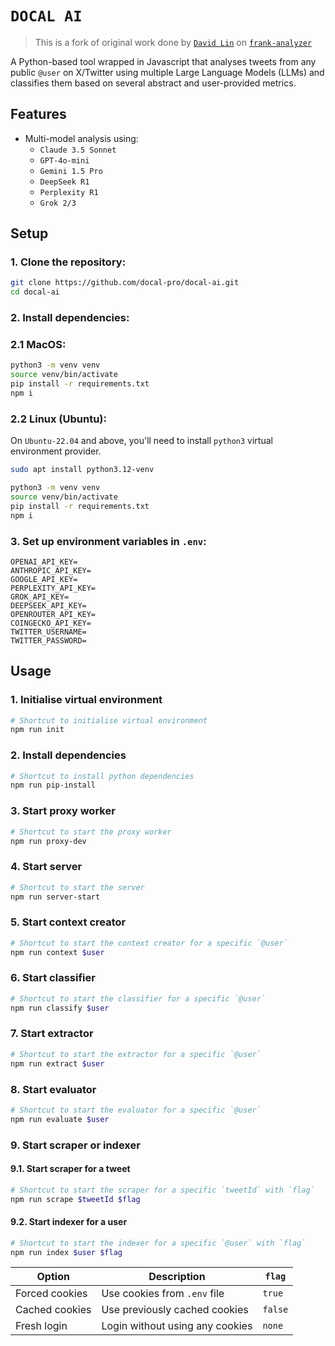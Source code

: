 # `DOCAL AI`

> This is a fork of original work done by [`David Lin`](https://github.com/davidlinjiahao) on [`frank-analyzer`](https://github.com/davidlinjiahao/frank_analyzer)

A Python-based tool wrapped in Javascript that analyses tweets from any public `@user` on X/Twitter using multiple Large Language Models (LLMs) and classifies them based on several abstract and user-provided metrics.

## Features

- Multi-model analysis using:
  - `Claude 3.5 Sonnet`
  - `GPT-4o-mini`
  - `Gemini 1.5 Pro`
  - `DeepSeek R1`
  - `Perplexity R1`
  - `Grok 2/3`

## Setup

### 1. Clone the repository:

```bash
git clone https://github.com/docal-pro/docal-ai.git
cd docal-ai
```

### 2. Install dependencies:

### 2.1 MacOS:

```bash
python3 -m venv venv
source venv/bin/activate
pip install -r requirements.txt
npm i
```

### 2.2 Linux (Ubuntu):

On `Ubuntu-22.04` and above, you'll need to install `python3` virtual environment provider.

```bash
sudo apt install python3.12-venv

python3 -m venv venv
source venv/bin/activate
pip install -r requirements.txt
npm i
```

### 3. Set up environment variables in `.env`:

```
OPENAI_API_KEY=
ANTHROPIC_API_KEY=
GOOGLE_API_KEY=
PERPLEXITY_API_KEY=
GROK_API_KEY=
DEEPSEEK_API_KEY=
OPENROUTER_API_KEY=
COINGECKO_API_KEY=
TWITTER_USERNAME=
TWITTER_PASSWORD=
```

## Usage

### 1. Initialise virtual environment

```bash
# Shortcut to initialise virtual environment
npm run init
```

### 2. Install dependencies

```bash
# Shortcut to install python dependencies
npm run pip-install
```

### 3. Start proxy worker

```bash
# Shortcut to start the proxy worker
npm run proxy-dev
```

### 4. Start server

```bash
# Shortcut to start the server
npm run server-start
```

### 5. Start context creator

```bash
# Shortcut to start the context creator for a specific `@user`
npm run context $user
```

### 6. Start classifier

```bash
# Shortcut to start the classifier for a specific `@user`
npm run classify $user
```

### 7. Start extractor

```bash
# Shortcut to start the extractor for a specific `@user`
npm run extract $user
```

### 8. Start evaluator

```bash
# Shortcut to start the evaluator for a specific `@user`
npm run evaluate $user
```

### 9. Start scraper or indexer

#### 9.1. Start scraper for a tweet

```bash
# Shortcut to start the scraper for a specific `tweetId` with `flag`
npm run scrape $tweetId $flag
```

#### 9.2. Start indexer for a user

```bash
# Shortcut to start the indexer for a specific `@user` with `flag`
npm run index $user $flag
```

| Option         | Description                     | `flag`  |
| -------------- | ------------------------------- | ------- |
| Forced cookies | Use cookies from `.env` file    | `true`  |
| Cached cookies | Use previously cached cookies   | `false` |
| Fresh login    | Login without using any cookies | `none`  |
